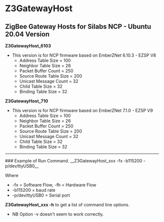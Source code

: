 # Z3GatewayHost
##  ZigBee Gateway Hosts for Silabs NCP - Ubuntu 20.04 Version

__Z3GatewayHost_6103__
* This version is for NCP firmware based on EmberZNet 6.10.3 - EZSP V8
  - Address Table Size = 100
  - Neighbor Table Size = 26
  - Packet Buffer Count = 250
  - Source Route Table Size = 200
  - Unicast Message Count = 32
  - Child Table Size = 32
  - Binding Table Size = 32


__Z3GatewayHost_710__
* This version is for NCP firmware based on EmberZNet 7.1.0 - EZSP V9
  - Address Table Size = 100
  - Neighbor Table Size = 26
  - Packet Buffer Count = 250
  - Source Route Table Size = 200
  - Unicast Message Count = 32
  - Child Table Size = 32
  - Binding Table Size = 32

<hr>
### Example of Run Command.
__Z3GatewayHost_xxx -fx -b115200 -p/dev/ttyUSB0__

Where
* -fx = Software Flow, -fh = Hardware Flow
* -b115200 = baud rate
* -p/dev/ttyUSB0 = Serial port

__Z3GatewayHost_xxx -h__ to get a list of command line options.

* NB Option -v doesn't seem to work correctly.